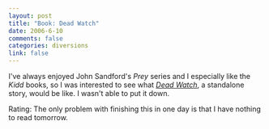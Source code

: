 ```yaml
--- 
layout: post
title: "Book: Dead Watch"
date: 2006-6-10
comments: false
categories: diversions
link: false
---
```

I've always enjoyed John Sandford's <i>Prey</i> series and I especially like the <i>Kidd</i> books, so I was interested to see what <i><a href="http://www.amazon.com/gp/product/0399153543/sr=8-1/qid=1149994412/ref=pd_bbs_1/103-8820890-2075017?%5Fencoding=UTF8" title="Dead Watch">Dead Watch</a></i>, a standalone story, would be like. I wasn't able to put it down.

Rating: The only problem with finishing this in one day is that I have nothing to read tomorrow.
